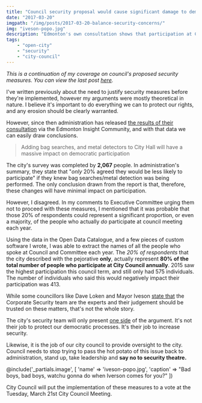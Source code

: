 ```yaml
---
title: "Council security proposal would cause significant damage to democratic participation"
date: "2017-03-20"
imgpath: "/img/posts/2017-03-20-balance-security-concerns/"
img: "iveson-popo.jpg"
description: "Edmonton's own consultation shows that participation at City Hall could drop by up to 80% if the City proceeds with implementation of bag searches and metal detectors"
tags: 
    - "open-city"
    - "security"
    - "city-council"
---
```


*This is a continuation of my coverage on council's proposed security measures. You can view the last post [here](/blog/2017/02/16/keep-metal-detectors-bag-searches-out-of-city-hall/).*

I've written previously about the need to justify security measures before they're implemented, however my arguments
were mostly theoretical in nature. I believe it's important to do everything we can to protect our rights, and any erosion
should be clearly warranted.

However, since then administration has released [the results of their consultation](/pdf/2017-03-20-balance-security-concerns/insight-security-measures-consultation.pdf) via the Edmonton Insight Community,
and with that data we can easily draw conclusions.
 
> Adding bag searches, and metal detectors to City Hall will have a massive impact on democratic participation

The city's survey was completed by **2,067** people. In administration's summary, they state that "*only* 20% agreed they would be less likely to participate"
if they knew bag searches/metal detection was being performed. The only conclusion drawn from the report is that, therefore,
these changes will have minimal impact on participation.

However, I disagreed. In my comments to Executive Committee urging them not to proceed with these measures, I mentioned
that it was probable that those 20% of respondents could represent a significant proportion, or even a majority, of the people
who actually *do* participate at council meeting each year.

<script src="https://cdnjs.cloudflare.com/ajax/libs/Chart.js/2.4.0/Chart.bundle.min.js"></script>
<div>
    <canvas id="participation-chart" style="max-width:100%" width=400 height=150></canvas>
</div>

<script>
var ctx = document.getElementById("participation-chart");
var myChart = new Chart(ctx, {
    type: 'line',
    data: {
        labels: [ "2014", "2015", "2016" ],
        datasets: [{
            label: 'Speakers at Council/Committee',
            data: [ 504, 575, 493],
            fill: false,
            backgroundColor: "rgba(211, 88, 82, 0.4)",
            borderColor: "rgba(216, 54, 54,1)"
        },
        {
            label: '20% of Survey Respondents',
            data: [413, 413, 413 ],
            backgroundColor: "rgba(2, 99, 39,0.4)",
            borderColor: "rgba(2, 99, 39,1)"
        }]
    },
    options: {
        scales: {
            yAxes: [{
                ticks: {
                    beginAtZero:true
                }
            }]
        }
    }
});
</script>

Using the data in the Open Data Catalogue, and a few pieces of custom software I wrote, I was able to extract the names of
all the people who spoke at Council and Committee each year. The *20% of respondents* that the city described with the pejorative
**only**, actually represent **80% of the total number of people who participate at City Council annually**. 2015 saw the highest participation
this council term, and still only had 575 individuals. The number of individuals who said this would negatively impact their participation
was 413.

While some councillors like Dave Loken and Mayor Iveson [state that](http://edmontonjournal.com/news/local-news/metal-detectors-bag-checks-only-the-first-security-upgrades-for-city-hall-officials)
the Corporate Security team are the experts and their judgement should be trusted on these matters, that's not the whole story.

The city's security team will only present [one side](http://edmontonjournal.com/news/politics/david-staples-councillors-get-one-sided-advice-on-city-hall-security-risks)
of the argument. It's not their job to protect our democratic processes. It's their job to increase security.

Likewise, it is the job of our city council to provide oversight to the city. Council needs to stop trying to pass the hot
potato of this issue back to administration, stand up, take leadership and **say no to security theatre.**


@include('_partials.image', [ 'name' => 'iveson-popo.jpg', 'caption' => "Bad boys, bad boys, watchu gonna do when Iverson comes for you?" ])

City Council will put the implementation of these measures to a vote at the Tuesday, March 21st City Council Meeting.
